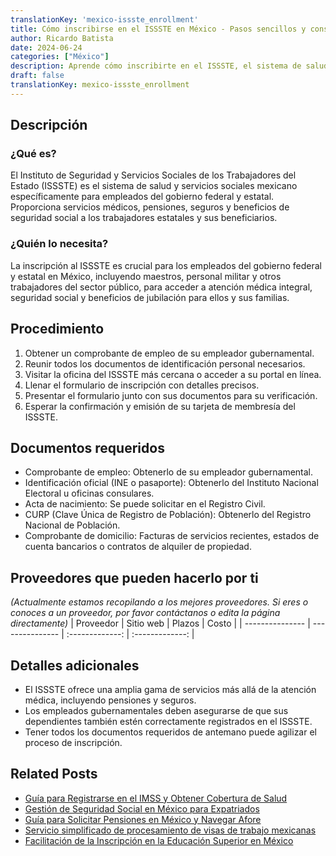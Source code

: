 ```yaml
---
translationKey: 'mexico-issste_enrollment'
title: Cómo inscribirse en el ISSSTE en México - Pasos sencillos y consejos
author: Ricardo Batista
date: 2024-06-24
categories: ["México"]
description: Aprende cómo inscribirte en el ISSSTE, el sistema de salud para trabajadores estatales en México, con nuestra guía paso a paso y lista de documentos requeridos.
draft: false
translationKey: mexico-issste_enrollment
---
```


## Descripción
### ¿Qué es?
El Instituto de Seguridad y Servicios Sociales de los Trabajadores del Estado (ISSSTE) es el sistema de salud y servicios sociales mexicano específicamente para empleados del gobierno federal y estatal. Proporciona servicios médicos, pensiones, seguros y beneficios de seguridad social a los trabajadores estatales y sus beneficiarios.

### ¿Quién lo necesita?
La inscripción al ISSSTE es crucial para los empleados del gobierno federal y estatal en México, incluyendo maestros, personal militar y otros trabajadores del sector público, para acceder a atención médica integral, seguridad social y beneficios de jubilación para ellos y sus familias.

## Procedimiento

1. Obtener un comprobante de empleo de su empleador gubernamental.
2. Reunir todos los documentos de identificación personal necesarios.
3. Visitar la oficina del ISSSTE más cercana o acceder a su portal en línea.
4. Llenar el formulario de inscripción con detalles precisos.
5. Presentar el formulario junto con sus documentos para su verificación.
6. Esperar la confirmación y emisión de su tarjeta de membresía del ISSSTE.


## Documentos requeridos

- Comprobante de empleo: Obtenerlo de su empleador gubernamental.
- Identificación oficial (INE o pasaporte): Obtenerlo del Instituto Nacional Electoral u oficinas consulares.
- Acta de nacimiento: Se puede solicitar en el Registro Civil.
- CURP (Clave Única de Registro de Población): Obtenerlo del Registro Nacional de Población.
- Comprobante de domicilio: Facturas de servicios recientes, estados de cuenta bancarios o contratos de alquiler de propiedad.

## Proveedores que pueden hacerlo por ti
_(Actualmente estamos recopilando a los mejores proveedores. Si eres o conoces a un proveedor, por favor contáctanos o edita la página directamente)_
| Proveedor       |     Sitio web    |     Plazos       |      Costo      |
| --------------- | ---------------  |  :-------------: | :-------------: |

## Detalles adicionales

- El ISSSTE ofrece una amplia gama de servicios más allá de la atención médica, incluyendo pensiones y seguros.
- Los empleados gubernamentales deben asegurarse de que sus dependientes también estén correctamente registrados en el ISSSTE.
- Tener todos los documentos requeridos de antemano puede agilizar el proceso de inscripción.
## Related Posts

- [Guía para Registrarse en el IMSS y Obtener Cobertura de Salud](https://tramitit.com/spanish/guides/mexico/inscripción_al_imss/)
- [Gestión de Seguridad Social en México para Expatriados](https://tramitit.com/spanish/guides/mexico/seguro_social/)
- [Guía para Solicitar Pensiones en México y Navegar Afore](https://tramitit.com/spanish/guides/mexico/solicitud_de_pensión/)
- [Servicio simplificado de procesamiento de visas de trabajo mexicanas](https://tramitit.com/spanish/guides/mexico/trámite_de_visa_de_trabajo/)
- [Facilitación de la Inscripción en la Educación Superior en México](https://tramitit.com/spanish/guides/mexico/inscripción_a_educación_superior/)